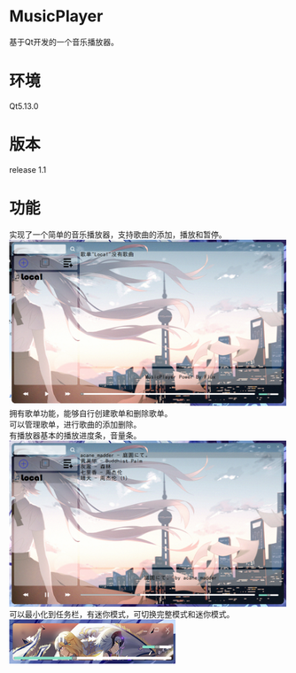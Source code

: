 # MusicPlayer
基于Qt开发的一个音乐播放器。

# 环境
Qt5.13.0

# 版本
release 1.1

# 功能
实现了一个简单的音乐播放器，支持歌曲的添加，播放和暂停。<br>
<img src='/show/1.png' width='500' height='300'><br>
拥有歌单功能，能够自行创建歌单和删除歌单。<br>
可以管理歌单，进行歌曲的添加删除。<br>
有播放器基本的播放进度条，音量条。<br>
<img src='/show/2.png' width='500' height='300'><br>
可以最小化到任务栏，有迷你模式，可切换完整模式和迷你模式。<br>
<img src='/show/3.png' width='300' height='80'><br>
